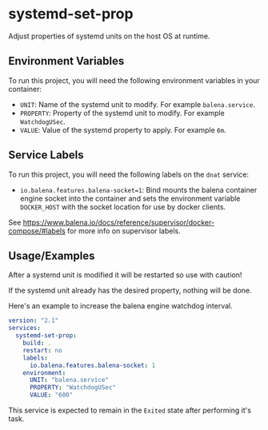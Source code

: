 # systemd-set-prop

Adjust properties of systemd units on the host OS at runtime.

## Environment Variables

To run this project, you will need the following environment variables in your container:

- `UNIT`: Name of the systemd unit to modify. For example `balena.service`.
- `PROPERTY`: Property of the systemd unit to modify. For example `WatchdogUSec`.
- `VALUE`: Value of the systemd property to apply. For example `6m`.

## Service Labels

To run this project, you will need the following labels on the `dnat` service:

- `io.balena.features.balena-socket=1`: Bind mounts the balena container engine socket into the container and
  sets the environment variable `DOCKER_HOST` with the socket location for use by docker clients.

See <https://www.balena.io/docs/reference/supervisor/docker-compose/#labels> for more info on supervisor labels.

## Usage/Examples

After a systemd unit is modified it will be restarted so use with caution!

If the systemd unit already has the desired property, nothing will be done.

Here's an example to increase the balena engine watchdog interval.

```yml
version: "2.1"
services:
  systemd-set-prop:
    build: .
    restart: no
    labels:
      io.balena.features.balena-socket: 1
    environment:
      UNIT: "balena.service"
      PROPERTY: "WatchdogUSec"
      VALUE: "600"
```

This service is expected to remain in the `Exited` state after performing it's task.
